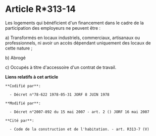 # Article R*313-14

Les logements qui bénéficient d'un financement dans le cadre de la participation des employeurs ne peuvent être :

a) Transformés en locaux industriels, commerciaux, artisanaux ou professionnels, ni avoir un accès dépendant uniquement des
locaux de cette nature ;

b) Abrogé

c) Occupés à titre d'accessoire d'un contrat de travail.

**Liens relatifs à cet article**

	**Codifié par**:

	  - Décret n°78-622 1978-05-31 JORF 8 JUIN 1978

	**Modifié par**:

	  - Décret n°2007-892 du 15 mai 2007 - art. 2 () JORF 16 mai 2007

	**Cité par**:

	  - Code de la construction et de l'habitation. - art. R313-7 (V)
